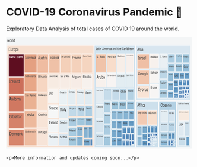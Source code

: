 <!DOCTYPE html>
<html>
</head>
<body>
    <h1>COVID-19 Coronavirus Pandemic 🦠</h1>
    <p>Exploratory Data Analysis of total cases of COVID 19 around the world.</p>
    <img src="DADS5001/ASM3-Plotly/pics/Treemap.png" alt="COVID-19 Image" width="500" height="300">
    
    <p>More information and updates coming soon...</p>
</body>
</html>



